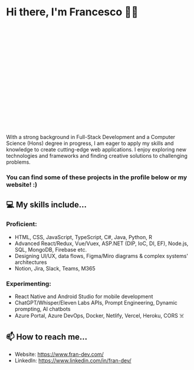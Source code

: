 # Hi there, I'm Francesco 👨‍💻
  <img src="https://media1.giphy.com/media/3ov9jNziFTMfzSumAw/giphy.gif?cid=ecf05e47fpfvq59hnjlyn7xiles4gef7xsflcot3m1lqu7lo&amp;rid=giphy.gif&amp;ct=g" alt="vintage space GIF by US National Archives" style="width: 360px; height: 281.25px; opacity: 0;">

With a strong background in Full-Stack Development and a Computer Science (Hons) degree in progress, I am eager to apply my skills and knowledge to create cutting-edge web applications. I enjoy exploring new technologies and frameworks and finding creative solutions to challenging problems.

### You can find some of these projects in the profile below or my website! :)

## 💻 My skills include...

### Proficient:
- HTML, CSS, JavaScript, TypeScript, C#, Java, Python, R
- Advanced React/Redux, Vue/Vuex, ASP.NET (DIP, IoC, DI, EF), Node.js, SQL, MongoDB, Firebase etc.
- Designing UI/UX, data flows, Figma/Miro diagrams & complex systems' architectures
- Notion, Jira, Slack, Teams, M365

### Experimenting:
- React Native and Android Studio for mobile development
- ChatGPT/Whisper/Eleven Labs APIs, Prompt Engineering, Dynamic prompting, AI chatbots
- Azure Portal, Azure DevOps, Docker, Netlify, Vercel, Heroku, CORS ☠️

## 📫 How to reach me...

- Website: https://www.fran-dev.com/
- LinkedIn: https://www.linkedin.com/in/fran-dev/


<!--
**FrancescoCoding/FrancescoCoding** is a ✨ _special_ ✨ repository because its `README.md` (this file) appears on your GitHub profile.

Here are some ideas to get you started:

- 🔭 I’m currently working on ...
- 🌱 I’m currently learning ...
- 👯 I’m looking to collaborate on ...
- 🤔 I’m looking for help with ...
- 💬 Ask me about ...
- 📫 How to reach me: ...
- 😄 Pronouns: ...
- ⚡ Fun fact: ...
-->
